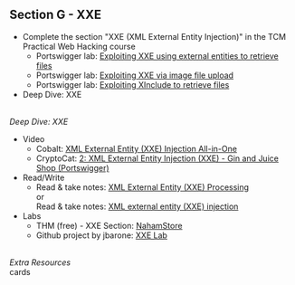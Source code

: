 ## **Section G - XXE** <br>
- Complete the section "XXE (XML External Entity Injection)" in the TCM Practical Web Hacking course
   - Portswigger lab: <a href="https://portswigger.net/web-security/xxe/lab-exploiting-xxe-to-retrieve-files">Exploiting XXE using external entities to retrieve files</a>
   - Portswigger lab: <a href="https://portswigger.net/web-security/xxe/lab-xxe-via-file-upload">Exploiting XXE via image file upload</a>
   - Portswigger lab: <a href="https://portswigger.net/web-security/xxe/lab-xinclude-attack">Exploiting XInclude to retrieve files</a>
- Deep Dive: XXE
<br><br>

*Deep Dive: XXE*
- Video
   - Cobalt: <a href="https://www.youtube.com/watch?v=gn3c5iRzeXY">XML External Entity (XXE) Injection All-in-One</a>
   - CryptoCat: <a href="https://www.youtube.com/watch?v=hixTxzYDuDg">2: XML External Entity Injection (XXE) - Gin and Juice Shop (Portswigger)</a>
- Read/Write
   - Read & take notes: <a href="https://owasp.org/www-community/vulnerabilities/XML_External_Entity_(XXE)_Processing">XML External Entity (XXE) Processing</a><br>or<br>Read & take notes: <a href="https://portswigger.net/web-security/xxe">XML external entity (XXE) injection</a>
- Labs
   - THM (free) - XXE Section: <a href="https://tryhackme.com/r/room/nahamstore">NahamStore</a>
   - Github project by jbarone: <a href="https://github.com/jbarone/xxelab">XXE Lab</a>
<br><br>


*Extra Resources* <br>
cards
